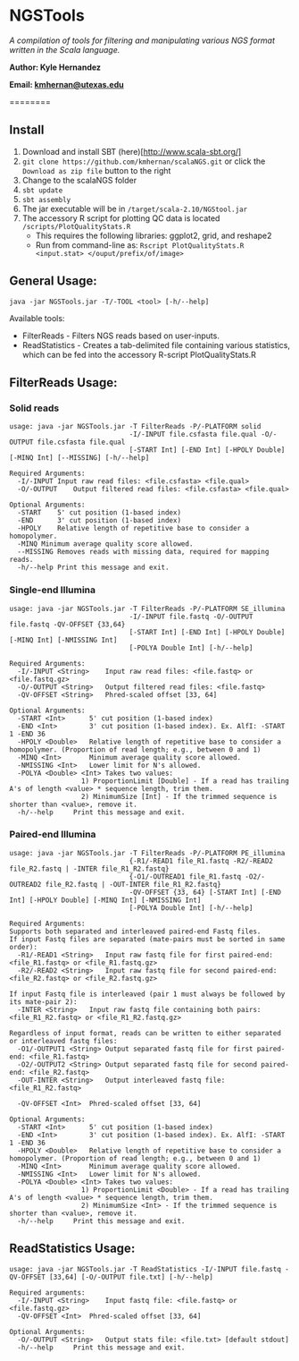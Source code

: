 # NGSTools

*A compilation of tools for filtering and manipulating various NGS format written in the Scala language.*

**Author: Kyle Hernandez**

**Email: kmhernan@utexas.edu**

========

## Install

1.  Download and install SBT (here)[http://www.scala-sbt.org/]
2.  `git clone https://github.com/kmhernan/scalaNGS.git` or click the `Download as zip file` button to the right
3.  Change to the scalaNGS folder
4.  `sbt update`
5.  `sbt assembly`
6.  The jar executable will be in `/target/scala-2.10/NGStool.jar`
7.  The accessory R script for plotting QC data is located `/scripts/PlotQualityStats.R`
    * This requires the following libraries: ggplot2, grid, and reshape2
    * Run from command-line as: `Rscript PlotQualityStats.R <input.stat> </ouput/prefix/of/image>`

## General Usage:

`java -jar NGSTools.jar -T/-TOOL <tool> [-h/--help]`

Available tools:
* FilterReads - Filters NGS reads based on user-inputs.
* ReadStatistics - Creates a tab-delimited file containing various statistics, which can be fed into the accessory R-script PlotQualityStats.R

## FilterReads Usage:

### Solid reads

```
usage: java -jar NGSTools.jar -T FilterReads -P/-PLATFORM solid
                              -I/-INPUT file.csfasta file.qual -O/-OUTPUT file.csfasta file.qual
                              [-START Int] [-END Int] [-HPOLY Double] [-MINQ Int] [--MISSING] [-h/--help]

Required Arguments:
  -I/-INPUT	Input raw read files: <file.csfasta> <file.qual>
  -O/-OUTPUT	Output filtered read files: <file.csfasta> <file.qual>

Optional Arguments:
  -START	5' cut position (1-based index)
  -END		3' cut position (1-based index)
  -HPOLY	Relative length of repetitive base to consider a homopolymer.
  -MINQ	Minimum average quality score allowed.
  --MISSING	Removes reads with missing data, required for mapping reads.
  -h/--help	Print this message and exit.
```

### Single-end Illumina

```
usage: java -jar NGSTools.jar -T FilterReads -P/-PLATFORM SE_illumina 
                              -I/-INPUT file.fastq -O/-OUTPUT file.fastq -QV-OFFSET {33,64}
                              [-START Int] [-END Int] [-HPOLY Double] [-MINQ Int] [-NMISSING Int]
                              [-POLYA Double Int] [-h/--help]
                              
Required Arguments:
  -I/-INPUT <String>	Input raw read files: <file.fastq> or <file.fastq.gz>
  -O/-OUTPUT <String>	Output filtered read files: <file.fastq>
  -QV-OFFSET <String>	Phred-scaled offset [33, 64]

Optional Arguments:
  -START <Int>		5' cut position (1-based index)
  -END <Int>		3' cut position (1-based index). Ex. AlfI: -START 1 -END 36
  -HPOLY <Double>	Relative length of repetitive base to consider a homopolymer. (Proportion of read length; e.g., between 0 and 1)
  -MINQ <Int>		Minimum average quality score allowed.
  -NMISSING <Int>	Lower limit for N's allowed.
  -POLYA <Double> <Int>	Takes two values:
        		  1) ProportionLimit [Double] - If a read has trailing A's of length <value> * sequence length, trim them.
        		  2) MinimumSize [Int] - If the trimmed sequence is shorter than <value>, remove it.
  -h/--help		Print this message and exit.
```

### Paired-end Illumina

```
usage: java -jar NGSTools.jar -T FilterReads -P/-PLATFORM PE_illumina 
                              {-R1/-READ1 file_R1.fastq -R2/-READ2 file_R2.fastq | -INTER file_R1_R2.fastq} 
                              {-O1/-OUTREAD1 file_R1.fastq -O2/-OUTREAD2 file_R2.fastq | -OUT-INTER file_R1_R2.fastq}
                              -QV-OFFSET {33, 64} [-START Int] [-END Int] [-HPOLY Double] [-MINQ Int] [-NMISSING Int]
                              [-POLYA Double Int] [-h/--help]

Required Arguments:
Supports both separated and interleaved paired-end Fastq files.
If input Fastq files are separated (mate-pairs must be sorted in same order):
  -R1/-READ1 <String>	Input raw fastq file for first paired-end: <file_R1.fastq> or <file_R1.fastq.gz>
  -R2/-READ2 <String>	Input raw fastq file for second paired-end: <file_R2.fastq> or <file_R2.fastq.gz>

If input Fastq file is interleaved (pair 1 must always be followed by its mate-pair 2):
  -INTER <String>	Input raw fastq file containing both pairs: <file_R1_R2.fastq> or <file_R1_R2.fastq.gz>

Regardless of input format, reads can be written to either separated or interleaved fastq files:
  -O1/-OUTPUT1 <String>	Output separated fastq file for first paired-end: <file_R1.fastq>
  -O2/-OUTPUT2 <String>	Output separated fastq file for second paired-end: <file_R2.fastq>
  -OUT-INTER <String>	Output interleaved fastq file: <file_R1_R2.fastq>

  -QV-OFFSET <Int>	Phred-scaled offset [33, 64]

Optional Arguments:
  -START <Int>		5' cut position (1-based index)
  -END <Int>		3' cut position (1-based index). Ex. AlfI: -START 1 -END 36
  -HPOLY <Double>	Relative length of repetitive base to consider a homopolymer. (Proportion of read length; e.g., between 0 and 1)
  -MINQ <Int>		Minimum average quality score allowed.
  -NMISSING <Int>	Lower limit for N's allowed.
  -POLYA <Double> <Int>	Takes two values:
        		  1) ProportionLimit <Double> - If a read has trailing A's of length <value> * sequence length, trim them.
        		  2) MinimumSize <Int> - If the trimmed sequence is shorter than <value>, remove it.
  -h/--help		Print this message and exit.
```

## ReadStatistics Usage:

```
usage: java -jar NGSTools.jar -T ReadStatistics -I/-INPUT file.fastq -QV-OFFSET [33,64] [-O/-OUTPUT file.txt] [-h/--help]

Required arguments:
  -I/-INPUT <String>	Input fastq file: <file.fastq> or <file.fastq.gz>
  -QV-OFFSET <Int>	Phred-scaled offset [33, 64]

Optional Arguments:
  -O/-OUTPUT <String>	Output stats file: <file.txt> [default stdout]
  -h/--help		Print this message and exit.
```
